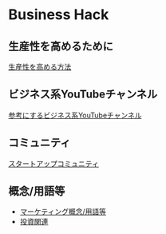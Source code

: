 # Business Hack

## 生産性を高めるために
[生産性を高める方法]()

## ビジネス系YouTubeチャンネル
[参考にするビジネス系YouTubeチャンネル](https://github.com/rensanrenren/business_hack/issues/1)


## コミュニティ
[スタートアップコミュニティ](https://github.com/rensanrenren/business_hack/issues/2)

## 概念/用語等
- [マーケティング概念/用語等](https://github.com/rensanrenren/business_hack/issues/4)
- [投資関連]()
